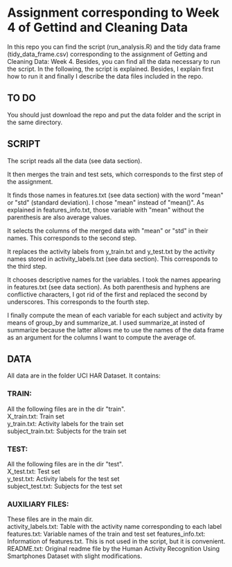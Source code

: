 # Assignment corresponding to Week 4 of Gettind and Cleaning Data

In this repo you can find the script (run_analysis.R) and the tidy data frame (tidy_data_frame.csv) corresponding to the assignment of Getting and Cleaning Data: Week 4. Besides, you can find all the data necessary to run the script. In the following, the script is explained. Besides, I explain first how to run it and finally I describe the data files included in the repo.

## TO DO

You should just download the repo and put the data folder and the script in the same directory.

## SCRIPT

The script reads all the data (see data section).

It then merges the train and test sets, which corresponds to the first step of the assignment.

It finds those names in features.txt (see data section) with the word "mean" or "std" (standard deviation). I chose "mean" instead of "mean()". As explained in features_info.txt, those variable with "mean" without the parenthesis are also average values.

It selects the columns of the merged data with "mean" or "std" in their names. This corresponds to the second step.

It replaces the activity labels from y_train.txt and y_test.txt by the activity names stored in activity_labels.txt (see data section). This corresponds to the third step.

It chooses descriptive names for the variables. I took the names appearing in features.txt (see data section). As both parenthesis and hyphens are conflictive characters, I got rid of the first and replaced the second by underscores. This corresponds to the fourth step.

I finally compute the mean of each variable for each subject and activity by means of group_by and summarize_at. I used summarize_at insted of summarize because the latter allows me to use the names of the data frame as an argument for the columns I want to compute the average of.

## DATA

All data are in the folder UCI HAR Dataset. It contains:

### TRAIN:
All the following files are in the dir "train".<br/>
X_train.txt: Train set <br/>
y_train.txt: Activity labels for the train set <br/>
subject_train.txt: Subjects for the train set

### TEST:
All the following files are in the dir "test".<br/>
X_test.txt: Test set <br/>
y_test.txt: Activity labels for the test set <br/>
subject_test.txt: Subjects for the test set

### AUXILIARY FILES:
These files are in the main dir.<br/>
activity_labels.txt: Table with the activity name corresponding to each label <br/>
features.txt: Variable names of the train and test set
features_info.txt: Information of features.txt. This is not used in the script, but it is convenient.
README.txt: Original readme file by the Human Activity Recognition Using Smartphones Dataset with slight modifications.
